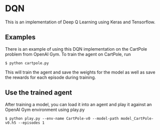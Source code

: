 # DQN

This is an implementation of Deep Q Learning using Keras and Tensorflow.

## Examples

There is an example of using this DQN implementation on the CartPole problem from OpenAI Gym.
To train the agent on CartPole, run

    $ python cartpole.py
    
This will train the agent and save the weights for the model as well as save the rewards for each episode during training.

## Use the trained agent
After training a model, you can load it into an agent and play it against an OpenAI Gym environment using play.py

    $ python play.py --env-name CartPole-v0 --model-path model_CartPole-v0.h5 --episodes 1
    

